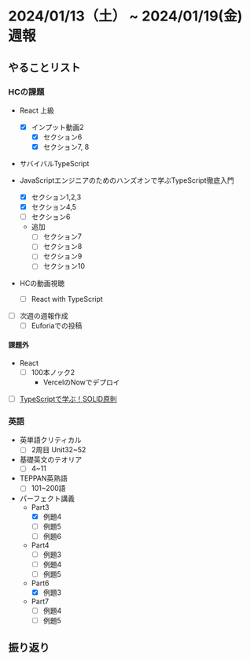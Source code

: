 # 2024/01/13（土） ~ 2024/01/19(金) 週報

## やることリスト

### HCの課題

- React 上級
  - [x] インプット動画2
    - [x] セクション6
    - [x] セクション7, 8

- サバイバルTypeScript

- JavaScriptエンジニアのためのハンズオンで学ぶTypeScript徹底入門
  - [x] セクション1,2,3
  - [x] セクション4,5
  - [ ] セクション6
  - 追加
    - [ ] セクション7
    - [ ] セクション8
    - [ ] セクション9
    - [ ] セクション10

- HCの動画視聴
  - [ ] React with TypeScript

- [ ] 次週の週報作成
  - [ ] Euforiaでの投稿

#### 課題外

- React
  - [ ] 100本ノック2
    - VercelのNowでデプロイ

- [ ] [TypeScriptで学ぶ！SOLID原則](https://zenn.dev/milab/articles/05d800b173bbad)

### 英語

- 英単語クリティカル
  - [ ] 2周目 Unit32~52

- 基礎英文のテオリア
  - [ ] 4~11

- TEPPAN英熟語
  - [ ] 101~200語

- パーフェクト講義
  - Part3
    - [x] 例題4
    - [ ] 例題5
    - [ ] 例題6
  - Part4
    - [ ] 例題3
    - [ ] 例題4
    - [ ] 例題5
  - Part6
    - [x] 例題3
  - Part7
    - [ ] 例題4
    - [ ] 例題5

## 振り返り
